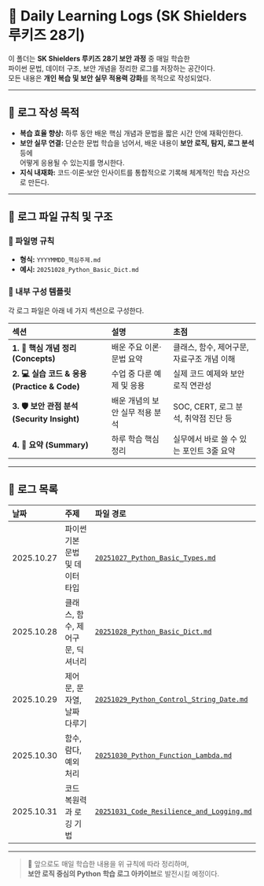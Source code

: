# 📖 Daily Learning Logs (SK Shielders 루키즈 28기)

이 폴더는 **SK Shielders 루키즈 28기 보안 과정** 중 매일 학습한  
파이썬 문법, 데이터 구조, 보안 개념을 정리한 로그를 저장하는 공간이다.  
모든 내용은 **개인 복습 및 보안 실무 적용력 강화**를 목적으로 작성되었다.

---

## 🎯 로그 작성 목적
- **복습 효율 향상:** 하루 동안 배운 핵심 개념과 문법을 짧은 시간 안에 재확인한다.  
- **보안 실무 연결:** 단순한 문법 학습을 넘어서, 배운 내용이 **보안 로직, 탐지, 로그 분석** 등에  
  어떻게 응용될 수 있는지를 명시한다.  
- **지식 내재화:** 코드·이론·보안 인사이트를 통합적으로 기록해 체계적인 학습 자산으로 만든다.

---

## 📐 로그 파일 규칙 및 구조

### 📄 파일명 규칙
- **형식:** `YYYYMMDD_핵심주제.md`  
- **예시:** `20251028_Python_Basic_Dict.md`

### 🧱 내부 구성 템플릿
각 로그 파일은 아래 네 가지 섹션으로 구성한다.

| 섹션 | 설명 | 초점 |
| :--- | :--- | :--- |
| **1. 🧠 핵심 개념 정리 (Concepts)** | 배운 주요 이론·문법 요약 | 클래스, 함수, 제어구문, 자료구조 개념 이해 |
| **2. 💻 실습 코드 & 응용 (Practice & Code)** | 수업 중 다룬 예제 및 응용 | 실제 코드 예제와 보안 로직 연관성 |
| **3. 🛡️ 보안 관점 분석 (Security Insight)** | 배운 개념의 보안 실무 적용 분석 | SOC, CERT, 로그 분석, 취약점 진단 등 |
| **4. 🧩 요약 (Summary)** | 하루 학습 핵심 정리 | 실무에서 바로 쓸 수 있는 포인트 3줄 요약 |

---

## 🔗 로그 목록

| 날짜 | 주제 | 파일 경로 |
| :--- | :--- | :--- |
| 2025.10.27 | 파이썬 기본 문법 및 데이터 타입 | [`20251027_Python_Basic_Types.md`](./20251027_Python_Basic_Types.md) |
| 2025.10.28 | 클래스, 함수, 제어구문, 딕셔너리 | [`20251028_Python_Basic_Dict.md`](./20251028_Python_Basic_Dict.md) |
| 2025.10.29 | 제어문, 문자열, 날짜 다루기 | [`20251029_Python_Control_String_Date.md`](./20251029_Python_Control_String_Date.md) |
| 2025.10.30 | 함수, 람다, 예외 처리 | [`20251030_Python_Function_Lambda.md`](./20251030_Python_Function_Lambda.md) |
| 2025.10.31 | 코드 복원력과 로깅 기법 | [`20251031_Code_Resilience_and_Logging.md`](./20251031_Code_Resilience_and_Logging.md) |

---

> 📌 앞으로도 매일 학습한 내용을 위 규칙에 따라 정리하며,  
> **보안 로직 중심의 Python 학습 로그 아카이브**로 발전시킬 예정이다.

